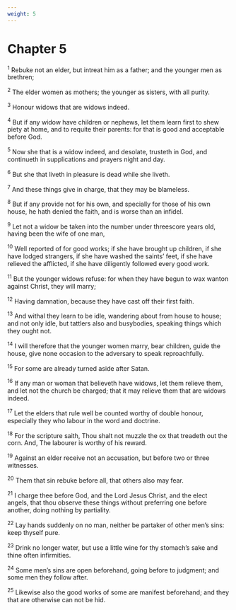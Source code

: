 ```yaml
---
weight: 5
---
```


# Chapter 5

<sup>1</sup> Rebuke not an elder, but intreat him as a father; and the younger men as brethren; 

<sup>2</sup> The elder women as mothers; the younger as sisters, with all purity. 

<sup>3</sup> Honour widows that are widows indeed. 

<sup>4</sup> But if any widow have children or nephews, let them learn first to shew piety at home, and to requite their parents: for that is good and acceptable before God. 

<sup>5</sup> Now she that is a widow indeed, and desolate, trusteth in God, and continueth in supplications and prayers night and day. 

<sup>6</sup> But she that liveth in pleasure is dead while she liveth. 

<sup>7</sup> And these things give in charge, that they may be blameless. 

<sup>8</sup> But if any provide not for his own, and specially for those of his own house, he hath denied the faith, and is worse than an infidel. 

<sup>9</sup> Let not a widow be taken into the number under threescore years old, having been the wife of one man, 

<sup>10</sup> Well reported of for good works; if she have brought up children, if she have lodged strangers, if she have washed the saints’ feet, if she have relieved the afflicted, if she have diligently followed every good work. 

<sup>11</sup> But the younger widows refuse: for when they have begun to wax wanton against Christ, they will marry; 

<sup>12</sup> Having damnation, because they have cast off their first faith. 

<sup>13</sup> And withal they learn to be idle, wandering about from house to house; and not only idle, but tattlers also and busybodies, speaking things which they ought not. 

<sup>14</sup> I will therefore that the younger women marry, bear children, guide the house, give none occasion to the adversary to speak reproachfully. 

<sup>15</sup> For some are already turned aside after Satan. 

<sup>16</sup> If any man or woman that believeth have widows, let them relieve them, and let not the church be charged; that it may relieve them that are widows indeed. 

<sup>17</sup> Let the elders that rule well be counted worthy of double honour, especially they who labour in the word and doctrine. 

<sup>18</sup> For the scripture saith, Thou shalt not muzzle the ox that treadeth out the corn. And, The labourer is worthy of his reward. 

<sup>19</sup> Against an elder receive not an accusation, but before two or three witnesses. 

<sup>20</sup> Them that sin rebuke before all, that others also may fear. 

<sup>21</sup> I charge thee before God, and the Lord Jesus Christ, and the elect angels, that thou observe these things without preferring one before another, doing nothing by partiality. 

<sup>22</sup> Lay hands suddenly on no man, neither be partaker of other men’s sins: keep thyself pure. 

<sup>23</sup> Drink no longer water, but use a little wine for thy stomach’s sake and thine often infirmities. 

<sup>24</sup> Some men’s sins are open beforehand, going before to judgment; and some men they follow after. 

<sup>25</sup> Likewise also the good works of some are manifest beforehand; and they that are otherwise can not be hid. 


